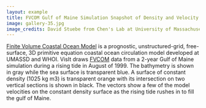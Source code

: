 ```yaml
---
layout: example
title: FVCOM Gulf of Maine Simulation Snapshot of Density and Velocity 
image: gallery-35.jpg
image_credits: David Stuebe from Chen's Lab at University of Massachusetts, Dartmouth.
---
```

[Finite Volume Coastal Ocean Model](http://www.smast.umassd.edu/Fisheries/modelerFV/aboutFVCOM.php)
is a prognostic, unstructured-grid, free-surface, 3D primitive equation
coastal ocean circulation model developed at UMASSD and WHOI. VisIt
draws [FVCOM](https://wiki.fvcom.pml.ac.uk/doku.php) data from a 2-year
Gulf of Maine simulation during a rising tide in August of 1999. The
bathymetry is shown in gray while the sea surface is transparent blue.
A surface of constant density (1025 kg m3) is transparent orange with its
intersection on two vertical sections is shown in black. The vectors show
a few of the model velocities on the constant density surface as the rising
tide rushes in to fill the gulf of Maine.

